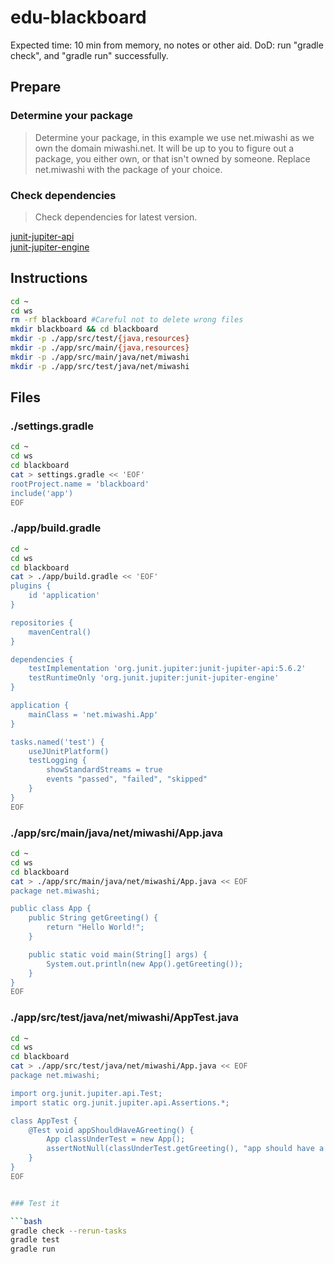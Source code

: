 # edu-blackboard

Expected time: 10 min from memory, no notes or other aid.
DoD: run "gradle check", and "gradle run" successfully.

## Prepare

### Determine your package
> Determine your package, in this example we use net.miwashi as we own the domain miwashi.net.
> It will be up to you to figure out a package, you either own, or that isn't owned by someone.
> Replace net.miwashi with the package of your choice.
  
### Check dependencies

> Check dependencies for latest version.  
  
[junit-jupiter-api](https://mvnrepository.com/artifact/org.junit.jupiter/junit-jupiter-api)  
[junit-jupiter-engine](https://mvnrepository.com/artifact/org.junit.jupiter/junit-jupiter-engine)  

## Instructions

```bash
cd ~
cd ws
rm -rf blackboard #Careful not to delete wrong files
mkdir blackboard && cd blackboard
mkdir -p ./app/src/test/{java,resources}
mkdir -p ./app/src/main/{java,resources}
mkdir -p ./app/src/main/java/net/miwashi
mkdir -p ./app/src/test/java/net/miwashi
```

## Files

### ./settings.gradle

```bash
cd ~
cd ws
cd blackboard
cat > settings.gradle << 'EOF'
rootProject.name = 'blackboard'
include('app')
EOF
```

### ./app/build.gradle

```bash
cd ~
cd ws
cd blackboard
cat > ./app/build.gradle << 'EOF'
plugins {
    id 'application'
}

repositories {
    mavenCentral()
}

dependencies {
    testImplementation 'org.junit.jupiter:junit-jupiter-api:5.6.2'
    testRuntimeOnly 'org.junit.jupiter:junit-jupiter-engine'
}

application {
    mainClass = 'net.miwashi.App'
}

tasks.named('test') {
    useJUnitPlatform()
    testLogging {
        showStandardStreams = true
        events "passed", "failed", "skipped"
    }
}
EOF
```

### ./app/src/main/java/net/miwashi/App.java

```bash
cd ~
cd ws
cd blackboard
cat > ./app/src/main/java/net/miwashi/App.java << EOF
package net.miwashi;

public class App {
    public String getGreeting() {
        return "Hello World!";
    }

    public static void main(String[] args) {
        System.out.println(new App().getGreeting());
    }
}
EOF
```

### ./app/src/test/java/net/miwashi/AppTest.java

```bash
cd ~
cd ws
cd blackboard
cat > ./app/src/test/java/net/miwashi/App.java << EOF
package net.miwashi;

import org.junit.jupiter.api.Test;
import static org.junit.jupiter.api.Assertions.*;

class AppTest {
    @Test void appShouldHaveAGreeting() {
        App classUnderTest = new App();
        assertNotNull(classUnderTest.getGreeting(), "app should have a greeting");
    }
}
EOF


### Test it

```bash
gradle check --rerun-tasks
gradle test
gradle run
```

